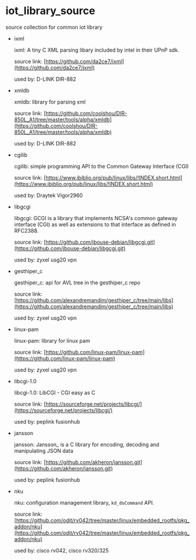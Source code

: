 # iot_library_source
source collection for common iot library

* ixml

  ixml: A tiny C XML parsing libary included by intel in their UPnP sdk.

  source link: [https://github.com/da2ce7/ixml](https://github.com/da2ce7/ixml)

  used by: D-LINK DIR-882

* xmldb

  xmldb: library for parsing xml

  source link: [https://github.com/coolshou/DIR-850L_A1/tree/master/tools/alpha/xmldb](https://github.com/coolshou/DIR-850L_A1/tree/master/tools/alpha/xmldb)

  used by: D-LINK DIR-882

* cgilib

  cgilib: simple programming API to the Common Gateway Interface (CGI)

  source link: [https://www.ibiblio.org/pub/linux/libs/!INDEX.short.html](https://www.ibiblio.org/pub/linux/libs/!INDEX.short.html)

  used by: Draytek Vigor2960
  
* libgcgi

  libgcgi: GCGI is a library that implements NCSA's common gateway interface (CGI)  as well as extensions to that interface as defined in RFC2388.

  source link: [https://github.com/jbouse-debian/libgcgi.git](https://github.com/jbouse-debian/libgcgi.git)

  used by: zyxel usg20 vpn

* gesthiper_c

  gesthiper_c: api for AVL tree in the gesthiper_c repo

  source link: [https://github.com/alexandremandim/gesthiper_c/tree/main/libs](https://github.com/alexandremandim/gesthiper_c/tree/main/libs)

  used by: zyxel usg20 vpn

* linux-pam

  linux-pam: library for linux pam

  source link: [https://github.com/linux-pam/linux-pam](https://github.com/linux-pam/linux-pam)

  used by: zyxel usg20 vpn
  
* libcgi-1.0

  libcgi-1.0: LibCGI - CGI easy as C

  source link: [https://sourceforge.net/projects/libcgi/](https://sourceforge.net/projects/libcgi/)

  used by: peplink fusionhub

* jansson

  jansson: Jansson_ is a C library for encoding, decoding and manipulating JSON
  data

  source link: [https://github.com/akheron/jansson.git](https://github.com/akheron/jansson.git)

  used by: peplink fusionhub
  
* nku

  nku: configuration management library, `kd_doCommand` API.

  source link: [https://github.com/odit/rv042/tree/master/linux/embedded_rootfs/pkg_addon/nku](https://github.com/odit/rv042/tree/master/linux/embedded_rootfs/pkg_addon/nku)

  used by: cisco rv042, cisco rv320/325

